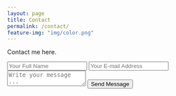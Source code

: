 ```yaml
---
layout: page
title: Contact
permalink: /contact/
feature-img: "img/color.png"
---
```


Contact me here.

<form action="https://getsimpleform.com/messages?form_api_token=5fe3168fa83ceb14e64329dc6dc0fe82" method="post">
  <!-- the redirect_to is optional, the form will redirect to the referrer on submission -->
  <input type='hidden' name='redirect_to' value='http://ambettis.github.io/thank-you' />
  <input type='text' name='name' placeholder='Your Full Name' />
  <input type='email' name='email' placeholder='Your E-mail Address' />
  <textarea name='message' placeholder='Write your message ...'></textarea>
  <input type='submit' value='Send Message' />
</form>

